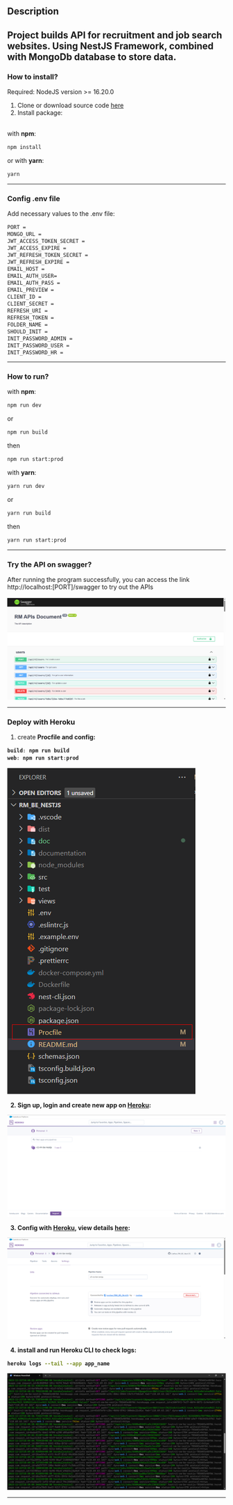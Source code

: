 ## Description
Project builds API for recruitment and job search websites. Using NestJS Framework, combined with MongoDb database to store data.
---
### How to install?
Required: NodeJS version >= 16.20.0 

1. Clone or download source code <a href ="https://github.com/ismhac/RM_BE_NestJS">here</a>
2. Install package:

<br>with <b>npm</b>:
```bash
npm install
```
or with <b>yarn</b>:
```bash
yarn
```
---
### Config .env file
Add necessary values ​​to the .env file:
```
PORT =  
MONGO_URL = 
JWT_ACCESS_TOKEN_SECRET = 
JWT_ACCESS_EXPIRE = 
JWT_REFRESH_TOKEN_SECRET = 
JWT_REFRESH_EXPIRE = 
EMAIL_HOST = 
EMAIL_AUTH_USER= 
EMAIL_AUTH_PASS =
EMAIL_PREVIEW = 
CLIENT_ID = 
CLIENT_SECRET = 
REFRESH_URI = 
REFRESH_TOKEN = 
FOLDER_NAME = 
SHOULD_INIT = 
INIT_PASSWORD_ADMIN = 
INIT_PASSWORD_USER = 
INIT_PASSWORD_HR = 
```
---
### How to run?
with <b>npm</b>:
```bash
npm run dev
```
or
```bash
npm run build
```
then 
```bash
npm run start:prod
```
with <b>yarn</b>:
```bash
yarn run dev
```
or
```bash
yarn run build
```
then
```bash
yarn run start:prod
```
---
### Try the API on swagger?
After running the program successfully, you can access the link <a>http://localhost:[PORT]/swagger to try out the APIs <br><br>
<img src="doc/img/swagger.png">

---

### Deploy with Heroku
1. create <b> Procfile<b> and config:
```javascript
build: npm run build
web: npm run start:prod
```
<img src ="doc/img/procfile_01.png">

2. Sign up, login and create new app on <a href="https://dashboard.heroku.com/apps">Heroku</a>:

<img src = "doc/img/heroku_01.png">

3. Config with <a href="https://dashboard.heroku.com/apps">Heroku</a>, view details <a href="https://github.com/marketplace/actions/deploy-to-heroku">here</a>:

<img src="doc/img/heroku_02.png">

4. install and run Heroku CLI to check logs:
```bash
heroku logs --tail --app app_name
```
<img src="doc/img/heroku_cli_01.png">

---